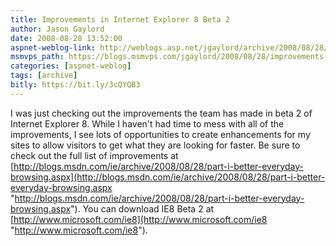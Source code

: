 ```yaml
---
title: Improvements in Internet Explorer 8 Beta 2
author: Jason Gaylord
date: 2008-08-28 13:52:00
aspnet-weblog-link: http://weblogs.asp.net/jgaylord/archive/2008/08/28/improvements-in-internet-explorer-8-beta-2.aspx
msmvps_path: https://blogs.msmvps.com/jgaylord/2008/08/28/improvements-in-internet-explorer-8-beta-2/
categories: [aspnet-weblog]
tags: [archive]
bitly: https://bit.ly/3cQYQB3
---
```


I was just checking out the improvements the team has made in beta 2 of Internet Explorer 8. While I haven't had time to mess with all of the improvements, I see lots of opportunities to create enhancements for my sites to allow visitors to get what they are looking for faster. Be sure to check out the full list of improvements at [http://blogs.msdn.com/ie/archive/2008/08/28/part-i-better-everyday-browsing.aspx](http://blogs.msdn.com/ie/archive/2008/08/28/part-i-better-everyday-browsing.aspx "http://blogs.msdn.com/ie/archive/2008/08/28/part-i-better-everyday-browsing.aspx"). You can download IE8 Beta 2 at [http://www.microsoft.com/ie8](http://www.microsoft.com/ie8 "http://www.microsoft.com/ie8").